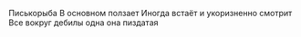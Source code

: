 Писькорыба 
В основном ползает
Иногда встаёт и укоризненно смотрит 
Все  вокруг дебилы одна она пиздатая 
